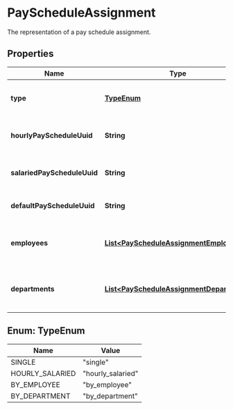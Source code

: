 

# PayScheduleAssignment

The representation of a pay schedule assignment.

## Properties

| Name | Type | Description | Notes |
|------------ | ------------- | ------------- | -------------|
|**type** | [**TypeEnum**](#TypeEnum) | The pay schedule assignment type. |  [optional] [readonly] |
|**hourlyPayScheduleUuid** | **String** | Pay schedule for hourly employees. |  [optional] [readonly] |
|**salariedPayScheduleUuid** | **String** | Pay schedule for salaried employees. |  [optional] [readonly] |
|**defaultPayScheduleUuid** | **String** | Default pay schedule for employees. |  [optional] [readonly] |
|**employees** | [**List&lt;PayScheduleAssignmentEmployee&gt;**](PayScheduleAssignmentEmployee.md) | List of employees and their pay schedules. |  [optional] [readonly] |
|**departments** | [**List&lt;PayScheduleAssignmentDepartment&gt;**](PayScheduleAssignmentDepartment.md) | List of departments and their pay schedules. |  [optional] [readonly] |



## Enum: TypeEnum

| Name | Value |
|---- | -----|
| SINGLE | &quot;single&quot; |
| HOURLY_SALARIED | &quot;hourly_salaried&quot; |
| BY_EMPLOYEE | &quot;by_employee&quot; |
| BY_DEPARTMENT | &quot;by_department&quot; |



